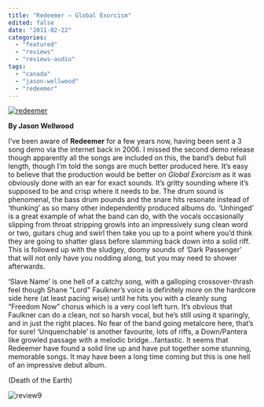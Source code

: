 ```yaml
---
title: "Redeemer – Global Exorcism"
edited: false
date: "2011-02-22"
categories:
  - "featured"
  - "reviews"
  - "reviews-audio"
tags:
  - "canada"
  - "jason-wellwood"
  - "redeemer"
---
```


[![](http://www.hellbound.ca/wp-content/uploads/2011/02/redeemer-290x290.jpg "redeemer")](http://www.hellbound.ca/wp-content/uploads/2011/02/redeemer.jpg)

**By Jason Wellwood**

I’ve been aware of **Redeemer** for a few years now, having been sent a 3 song demo via the internet back in 2006. I missed the second demo release though apparently all the songs are included on this, the band’s debut full length, though I’m told the songs are much better produced here. It’s easy to believe that the production would be better on _Global Exorcism_ as it was obviously done with an ear for exact sounds. It’s gritty sounding where it’s supposed to be and crisp where it needs to be. The drum sound is phenomenal, the bass drum pounds and the snare hits resonate instead of ‘thunking’ as so many other independently produced albums do. ‘Unhinged’ is a great example of what the band can do, with the vocals occasionally slipping from throat stripping growls into an impressively sung clean word or two, guitars chug and swirl then take you up to a point where you’d think they are going to shatter glass before slamming back down into a solid riff. This is followed up with the sludgey, doomy sounds of ‘Dark Passenger’ that will not only have you nodding along, but you may need to shower afterwards.

‘Slave Name’ is one hell of a catchy song, with a galloping crossover-thrash feel though Shane "Lord" Faulkner’s voice is definitely more on the hardcore side here (at least pacing wise) until he hits you with a cleanly sung “Freedom Now” chorus which is a very cool left turn. It’s obvious that Faulkner can do a clean, not so harsh vocal, but he’s still using it sparingly, and in just the right places. No fear of the band going metalcore here, that’s for sure! ‘Unquenchable’ is another favourite, lots of riffs, a Down/Pantera like growled passage with a melodic bridge...fantastic. It seems that Redeemer have found a solid line up and have put together some stunning, memorable songs. It may have been a long time coming but this is one hell of an impressive debut album.

(Death of the Earth)

![](http://www.hellbound.ca/wp-content/uploads/2009/05/review9.png "review9")
